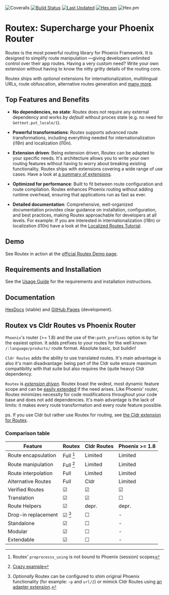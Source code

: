 ![Coveralls](https://img.shields.io/coveralls/github/BartOtten/routex)
[![Build Status](https://github.com/BartOtten/routex/actions/workflows/elixir.yml/badge.svg?event=push)](https://github.com/BartOtten/routex/actions/workflows/elixir.yml)
[![Last Updated](https://img.shields.io/github/last-commit/BartOtten/routex.svg)](https://github.com/BartOtten/routex/commits/main)
[![Hex.pm](https://img.shields.io/hexpm/v/routex)](https://hex.pm/packages/routex)
![Hex.pm](https://img.shields.io/hexpm/l/routex)


# Routex: Supercharge your Phoenix Router

Routex is the most powerful routing library for Phoenix Framework. It is
designed to simplify route manipulation —giving developers unlimited control
over their app routes. Having a very custom need? Write your own extension
without having to know the nitty gritty details of the routing core.

Routex ships with *optional* extensions for internationalization, multilingual URLs,
route obfuscation, alternative routes generation and [many more](EXTENSION_SUMMARIES.md).

## Top Features and Benefits

* **No dependencies, no state**: Routex does not require any external dependency
  and works *by default* without proces state (e.g. no need for `Gettext.put_locale/1`).

* **Powerful transformations**: Routex supports advanced route transformations, including
  everything needed for internationalization (i18n) and localization (l10n).

* **Extension driven**: Being extension driven, Routex can be adapted to your
  specific needs. It's architecture allows you to write your own routing
  features without having to worry about breaking existing functionality. Routex
  ships with extensions covering a wide range of use cases.
  Have a look at [a summary of extensions](EXTENSION_SUMMARIES.md).

* **Optimized for performance**: Built to fit between route configuration and
route compilation. Routex enhances Phoenix routing without adding runtime
overhead, ensuring that applications run as fast as ever.

* **Detailed documentation**: Comprehensive, well-organized documentation
  provides clear guidance on installation, configuration, and best practices,
  making Routex approachable for developers at all levels. For example: If you
  are interested in internationalization (i18n) or localization (l10n) have a
  look at the [Localized Routes Tutorial](TUTORIAL_LOCALIZED_ROUTES.md).


## Demo

See Routex in action at the [official Routex Demo page](https://routex.fly.dev/).


## Requirements and Installation

See the [Usage Guide](USAGE.md) for the requirements and installation
instructions.


## Documentation

[HexDocs](https://hexdocs.pm/routex) (stable) and [GitHub
Pages](https://bartotten.github.io/routex) (development).


## Routex vs Cldr Routes vs Phoenix Router

`Phoenix`'s router (>= 1.8) and the use of the`:path_prefixes` option is by far
the easiest option. It adds prefixes to your routes for the well known
`/:language/products/` route format. Absolute basic, but buildin!

`Cldr Routes` adds the ability to use translated routes. It's main advantage is
also it's main disadvantage: being part of the Cldr suite ensure maximum
compatibility with that suite but also requires the (quite heavy) Cldr
dependency.

`Routex` is *[extension driven](EXTENSION_SUMMARIES.md)*. Routex boast the
widest, most dynamic feature scope and can be [easily extended](EXTENSIONS.md)
if the need arises. Like Phoenix' router, Routex minimizes necessity for code
modifications throughout your code base and does not add dependencies.
It's main advantage is the lack of limits: it makes every route transformation
and every route feature possible.

ps. If you use Cldr but rather use Routex for routing, see [the Cldr extension for
Routex](`Routex.Extension.Cldr`).


### Comparison table

| Feature             | Routex     | Cldr Routes | Phoenix >= 1.8 |
|---------------------|------------|-------------|----------------|
| Route encapsulation | Full  [^1] | Limited     | Limited        |
| Route manipulation  | Full  [^2] | Limited     | Limited        |
| Route interpolation | Full       | Limited     | Limited        |
| Alternative Routes  | Full       | Cldr        | Limited        |
| Verified Routes     | ☑          | ☑           | ☑              |
| Translation         | ☑          | ☑           | ☐              |
| Route Helpers       | ☑          | depr.       | depr.          |
| Drop-in replacement | ☑     [^3] | ☐           | -              |
| Standalone          | ☑          | ☐           | -              |
| Modular             | ☑          | ☐           | -              |
| Extendable          | ☑          | ☐           | -              |

[^1]: Routex' `preprocesss_using` is not bound to Phoenix (session) scopes  
[^2]: [Crazy example](https://hexdocs.pm/routex/Routex.Extension.Cloak.html)  
[^3]: *Optionally* Routex can be configured to shim original Phoenix functionality (for example: `~p` and `url/2`) or
mimick Cldr Routes using [an adapter extension](https://hexdocs.pm/routex/Routex.Extension.Cldr.html).
